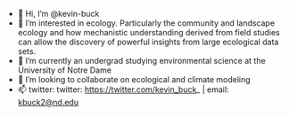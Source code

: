 - 👋 Hi, I’m @kevin-buck
- 👀 I’m interested in ecology. Particularly the community and landscape ecology and how mechanistic understanding derived from field studies can allow the discovery of powerful insights from large ecological data sets.
- 🌱 I’m currently an undergrad studying environmental science at the University of Notre Dame
- 💞️ I’m looking to collaborate on ecological and climate modeling
- 📫 twitter: twitter: https://twitter.com/kevin_buck_  | email: kbuck2@nd.edu

<!---
kevin-buck/kevin-buck is a ✨ special ✨ repository because its `README.md` (this file) appears on your GitHub profile.
You can click the Preview link to take a look at your changes.
--->
